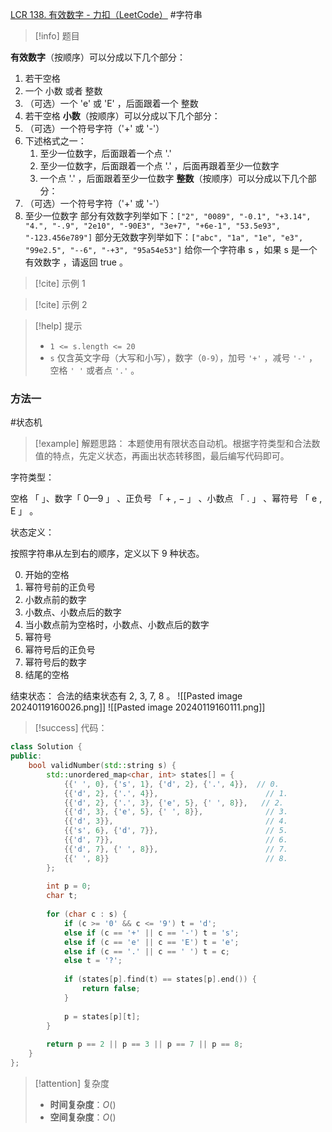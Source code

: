 [LCR 138. 有效数字 - 力扣（LeetCode）](https://leetcode.cn/problems/biao-shi-shu-zhi-de-zi-fu-chuan-lcof/solutions/278913/mian-shi-ti-20-biao-shi-shu-zhi-de-zi-fu-chuan-y-2/)
#字符串 
> [!info] 题目
> 

**有效数字**（按顺序）可以分成以下几个部分：
1. 若干空格
2. 一个 小数 或者 整数
3. （可选）一个 'e' 或 'E' ，后面跟着一个 整数
4. 若干空格
**小数**（按顺序）可以分成以下几个部分：
1. （可选）一个符号字符（'+' 或 '-'）
2. 下述格式之一：
	1. 至少一位数字，后面跟着一个点 '.'
	2. 至少一位数字，后面跟着一个点 '.' ，后面再跟着至少一位数字
	3. 一个点 '.' ，后面跟着至少一位数字
**整数**（按顺序）可以分成以下几个部分：
1. （可选）一个符号字符（'+' 或 '-'）
2. 至少一位数字
部分有效数字列举如下：`["2", "0089", "-0.1", "+3.14", "4.", "-.9", "2e10", "-90E3", "3e+7", "+6e-1", "53.5e93", "-123.456e789"]`
部分无效数字列举如下：`["abc", "1a", "1e", "e3", "99e2.5", "--6", "-+3", "95a54e53"]`
给你一个字符串 s ，如果 s 是一个 有效数字 ，请返回 true 。
> [!cite] 示例 1
> 

> [!cite] 示例 2
> 

> [!help] 提示
> - `1 <= s.length <= 20`
>- `s` 仅含英文字母（大写和小写），数字（`0-9`），加号 `'+'` ，减号 `'-'` ，空格 `' '` 或者点 `'.'` 。
### 方法一
#状态机
> [!example] 
解题思路：
本题使用有限状态自动机。根据字符类型和合法数值的特点，先定义状态，再画出状态转移图，最后编写代码即可。

字符类型：

空格 「 」、数字「 0—9 」 、正负号 「 + , − 」 、小数点 「 . 」 、幂符号 「 e , E 」 。

状态定义：

按照字符串从左到右的顺序，定义以下 9 种状态。

0. 开始的空格
1. 幂符号前的正负号
2. 小数点前的数字
3. 小数点、小数点后的数字
4. 当小数点前为空格时，小数点、小数点后的数字
5. 幂符号
6. 幂符号后的正负号
7. 幂符号后的数字
8. 结尾的空格

结束状态：
合法的结束状态有 2, 3, 7, 8 。
![[Pasted image 20240119160026.png]]
![[Pasted image 20240119160111.png]]
> [!success] 代码：
```cpp
class Solution {
public:
    bool validNumber(std::string s) {
        std::unordered_map<char, int> states[] = {
            {{' ', 0}, {'s', 1}, {'d', 2}, {'.', 4}},  // 0.
            {{'d', 2}, {'.', 4}},                        // 1.
            {{'d', 2}, {'.', 3}, {'e', 5}, {' ', 8}},   // 2.
            {{'d', 3}, {'e', 5}, {' ', 8}},              // 3.
            {{'d', 3}},                                  // 4.
            {{'s', 6}, {'d', 7}},                        // 5.
            {{'d', 7}},                                  // 6.
            {{'d', 7}, {' ', 8}},                        // 7.
            {{' ', 8}}                                   // 8.
        };
        
        int p = 0;
        char t;
        
        for (char c : s) {
            if (c >= '0' && c <= '9') t = 'd';
            else if (c == '+' || c == '-') t = 's';
            else if (c == 'e' || c == 'E') t = 'e';
            else if (c == '.' || c == ' ') t = c;
            else t = '?';
            
            if (states[p].find(t) == states[p].end()) {
                return false;
            }
            
            p = states[p][t];
        }
        
        return p == 2 || p == 3 || p == 7 || p == 8;
    }
};
```
> [!attention] 复杂度
> - **时间复杂度**：$O()$
> - **空间复杂度**：$O()$

